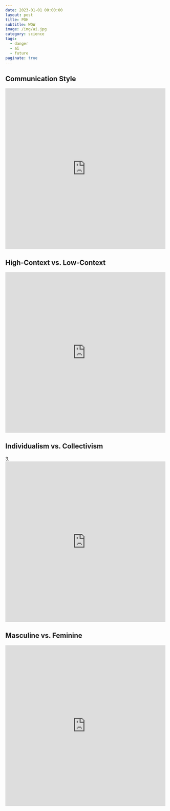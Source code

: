 ```yaml
---
date: 2023-01-01 00:00:00
layout: post
title: POH
subtitle: WOW
image: /img/ai.jpg
category: science
tags:
  - danger
  - ai
  - future
paginate: true
---
```


<h2> Communication Style </h2>

<iframe src="http://threegraphs.com/charts/preview/9085/embed/" width="500" height="500" scrolling="no" frameborder="0" style="border:none;"></iframe>

<h2> High-Context vs. Low-Context </h2>

<iframe src="http://threegraphs.com/charts/preview/9089/embed/" width="500" height="500" scrolling="no" frameborder="0" style="border:none;"></iframe>

<h2> Individualism vs. Collectivism </h2>

3.<iframe src="http://threegraphs.com/charts/preview/9092/embed/" width="500" height="500" scrolling="no" frameborder="0" style="border:none;"></iframe>
  
<h2> Masculine vs. Feminine </h2>

<iframe src="http://threegraphs.com/charts/preview/9093/embed/" width="500" height="500" scrolling="no" frameborder="0" style="border:none;"></iframe>
